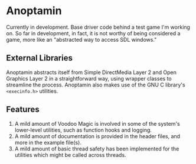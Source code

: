 # Anoptamin
Currently in development. Base driver code behind a test game I'm working on. So far in development, in fact, it is not worthy of being considered a game, more like an "abstracted way to access SDL windows."

## External Libraries
Anoptamin abstracts itself from Simple DirectMedia Layer 2 and Open Graphics Layer 2 in a straightforward way, using wrapper classes to streamline the process. Anoptamin also makes use of the GNU C library's `<execinfo.h>` utilities.

## Features
1. A mild amount of Voodoo Magic is involved in some of the system's lower-level utilities, such as function hooks and logging.
2. A mild amount of documentation is provided in the header files, and more in the example file(s).
3. A mild amount of basic thread safety has been implemented for the utilities which might be called across threads.
